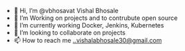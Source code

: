 - 👋 Hi, I’m @vbhosavat Vishal Bhosale  
- 👀 I’m  Working on projects and to contrubute open source
- 🌱 I’m currently working Docker, Jenkins, Kubernetes
- 💞️ I’m looking to collaborate on projects
- 📫 How to reach me ..vishalabhosale30@gmail.com

<!---
vbhosavat/vbhosavat is a ✨ special ✨ repository because its `README.md` (this file) appears on your GitHub profile.
You can click the Preview link to take a look at your changes.
--->
